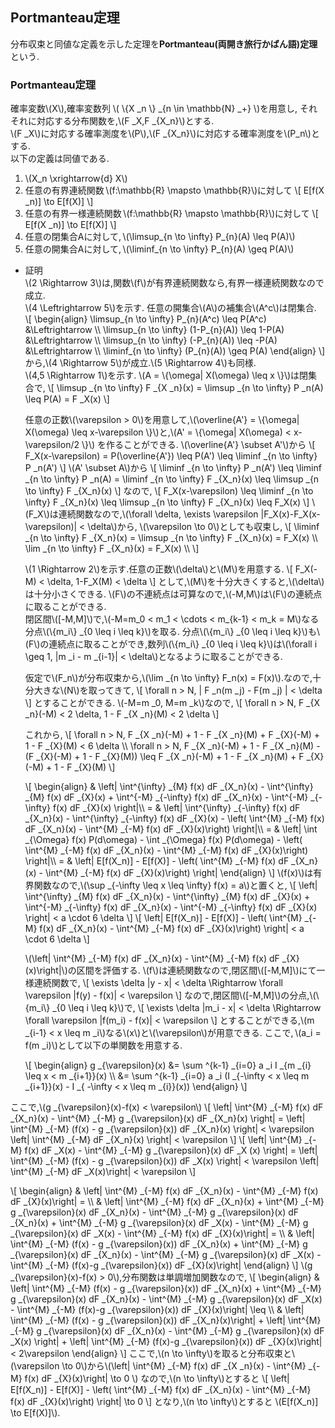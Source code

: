 ## Portmanteau定理
分布収束と同値な定義を示した定理を**Portmanteau(両開き旅行かばん語)定理**という.

### Portmanteau定理
確率変数\\(X\\),確率変数列 \\( \\{X _n \\} _{n \in \mathbb{N} _+} \\)を用意し,
それそれに対応する分布関数を,\\(F _X,F _{X_n}\\)とする.  
\\(F _X\\)に対応する確率測度を\\(P\\),\\(F _{X_n}\\)に対応する確率測度を\\(P_n\\)とする.  
以下の定義は同値である.

1. \\(X_n \xrightarrow{d} X\\)
1. 任意の有界連続関数&thinsp;\\(f:\mathbb{R} \mapsto \mathbb{R}\\)に対して
   \\[
	   E[f(X _n)] \to E[f(X)]
   \\]
1. 任意の有界一様連続関数&thinsp;\\(f:\mathbb{R} \mapsto \mathbb{R}\\)に対して
   \\[
	   E[f(X _n)] \to E[f(X)]
   \\]
1. 任意の閉集合Aに対して,&thinsp;\\(\limsup_{n \to \infty} P_{n}(A) \leq P(A)\\)
1. 任意の開集合Aに対して,&thinsp;\\(\liminf_{n \to \infty} P_{n}(A) \geq P(A)\\)

- 証明  
  \\(2 \Rightarrow 3\\)は,関数\\(f\\)が有界連続関数なら,有界一様連続関数なので成立.  
  \\(4 \Leftrightarrow 5\\)を示す. 任意の開集合\\(A\\)の補集合\\(A^c\\)は閉集合.  
  \\[
  \begin{align}
  \limsup_{n \to \infty} P_{n}(A^c) \leq P(A^c) &\Leftrightarrow \\\\
  \limsup_{n \to \infty} (1-P_{n}(A)) \leq 1-P(A) &\Leftrightarrow \\\\
  \limsup_{n \to \infty} (-P_{n}(A)) \leq -P(A) &\Leftrightarrow \\\\
  \liminf_{n \to \infty} (P_{n}(A)) \geq P(A)
  \end{align}
  \\]
  から,\\(4 \Rightarrow 5\\)が成立.\\(5 \Rightarrow 4\\)も同様.  
  \\(4,5 \Rightarrow 1\\)を示す. \\(A = \\{\omega| X(\omega) \leq x \\}\\)は閉集合で,
  \\[
  	  \limsup _{n \to \infty} F _{X _n}(x) = \limsup _{n \to \infty} P _n(A) \leq P(A) = F _X(x)
  \\]
  
  任意の正数\\(\varepsilon > 0\\)を用意して,\\(\overline{A'} = \\{\omega| X(\omega) \leq x-\varepsilon \\}\\)と,\\(A' = \\{\omega| X(\omega) < x-\varepsilon/2 \\}\\)
  を作ることができる. \\(\overline{A'} \subset A'\\)から
  \\[
  F_X(x-\varepsilon) = P(\overline{A'}) \leq P(A') \leq \liminf _{n \to \infty} P _n(A')
  \\]
  \\(A' \subset A\\)から
  \\[
  \liminf _{n \to \infty} P _n(A') \leq \liminf _{n \to \infty} P _n(A) = \liminf _{n \to \infty} F _{X_n}(x) \leq \limsup _{n \to \infty} F _{X_n}(x)
  \\]
  なので,
  \\[
  F_X(x-\varepsilon) \leq \liminf _{n \to \infty} F _{X_n}(x) \leq \limsup _{n \to \infty} F _{X_n}(x) \leq F_X(x)
  \\]
  \\(F_X\\)は連続関数なので,\\(\forall \delta, \exists \varepsilon |F_X(x)-F_X(x-\varepsilon)| < \delta\\)から,
  \\(\varepsilon \to 0\\)としても収束し,
  \\[
  \liminf _{n \to \infty} F _{X_n}(x) = \limsup _{n \to \infty} F _{X_n}(x) = F_X(x) \\\\
  \lim _{n \to \infty} F _{X_n}(x) = F_X(x) \\\\
  \\]
  
  \\(1 \Rightarrow 2\\)を示す.任意の正数\\(\delta\\)と\\(M\\)を用意する.
  \\[
	  F_X(-M) < \delta, 1-F_X(M) < \delta
  \\]
  として,\\(M\\)を十分大きくすると,\\(\delta\\)は十分小さくできる.
  \\(F\\)の不連続点は可算なので,\\(-M,M\\)は\\(F\\)の連続点に取ることができる.  
  閉区間\\([-M,M]\\)で,\\(-M=m_0 < m_1 < \cdots < m_{k-1} < m_k = M\\)なる分点\\(\\{m_i\\} _{0 \leq i \leq k}\\)を取る.
  分点\\(\\{m_i\\} _{0 \leq i \leq k}\\)も\\(F\\)の連続点に取ることができ,数列\\(\\{m_i\\} _{0 \leq i \leq k}\\)は\\(\forall i \geq 1, |m _i - m _{i-1}| < \delta\\)となるように取ることができる.  
  
  仮定で\\(F_n\\)が分布収束から,\\(\lim _{n \to \infty} F_n(x) = F(x)\\).なので,十分大きな\\(N\\)を取ってきて,
  \\[
  \forall n > N, | F _n(m _j) - F(m _j) | < \delta
  \\]
  とすることができる. \\(-M=m _0, M=m _k\\)なので,
  \\[
  \forall n > N, F _{X _n}(-M) < 2 \delta, 1 - F _{X _n}(M) < 2 \delta
  \\]

  これから,
  \\[
  \forall n > N, F _{X _n}(-M) + 1 - F _{X _n}(M) + F _{X}(-M) + 1 - F _{X}(M) < 6 \delta \\\\
  \forall n > N, F _{X _n}(-M) + 1 - F _{X _n}(M) - (F _{X}(-M) +  1 - F _{X}(M)) \leq F _{X _n}(-M) + 1 - F _{X _n}(M) + F _{X}(-M) + 1 - F _{X}(M)
  \\]

  \\[
    \begin{align}
   & \left| \int^{\infty} _{M} f(x) dF _{X_n}(x) - \int^{\infty} _{M} f(x) dF _{X}(x) + \int^{-M} _{-\infty} f(x) dF _{X_n}(x) - \int^{-M} _{-\infty} f(x) dF _{X}(x) \right|\\\\
   = & \left| \int^{\infty} _{-\infty} f(x) dF _{X_n}(x) - \int^{\infty} _{-\infty} f(x) dF _{X}(x) - \left( \int^{M} _{-M} f(x) dF _{X_n}(x) - \int^{M} _{-M} f(x) dF _{X}(x)\right) \right|\\\\
      = &  \left| \int _{\Omega} f(x) P(d\omega) - \int _{\Omega} f(x) P(d\omega) - \left( \int^{M} _{-M} f(x) dF _{X_n}(x) - \int^{M} _{-M} f(x) dF _{X}(x)\right) \right|\\\\
   = &  \left| E[f(X_n)] - E[f(X)] - \left( \int^{M} _{-M} f(x) dF _{X_n}(x) - \int^{M} _{-M} f(x) dF _{X}(x)\right) \right|
	\end{align}
  \\]
  \\(f(x)\\)は有界関数なので,\\(\sup _{-\infty \leq x \leq \infty} f(x) = a\\)と置くと,
  \\[
  \left| \int^{\infty} _{M} f(x) dF _{X_n}(x) - \int^{\infty} _{M} f(x) dF _{X}(x) + \int^{-M} _{-\infty} f(x) dF _{X_n}(x) - \int^{-M} _{-\infty} f(x) dF _{X}(x) \right| < a \cdot 6 \delta
  \\]
  \\[
  \left| E[f(X_n)] - E[f(X)] - \left( \int^{M} _{-M} f(x) dF _{X_n}(x) - \int^{M} _{-M} f(x) dF _{X}(x)\right) \right| < a \cdot 6 \delta
  \\]

  \\(\left| \int^{M} _{-M} f(x) dF _{X_n}(x) - \int^{M} _{-M} f(x) dF _{X}(x)\right|\\)の区間を評価する.
  \\(f\\)は連続関数なので,閉区間\\([-M,M]\\)にて一様連続関数で, 
  \\[
  \exists \delta |y - x| < \delta \Rightarrow \forall \varepsilon |f(y) - f(x)| < \varepsilon
  \\]
  なので,閉区間\\([-M,M]\\)の分点,\\(\\{m_i\\} _{0 \leq i \leq k}\\)で,
  \\[
  \exists \delta |m_i - x| < \delta \Rightarrow \forall \varepsilon |f(m_i) - f(x)| < \varepsilon
  \\]
  とすることができる,\\(m _{i-1} < x \leq m _i\\)なる\\(x\\)と\\(\varepsilon\\)が用意できる.
  ここで,&thinsp;\\(a_i = f(m _i)\\)として以下の単関数を用意する.

  \\[
      \begin{align}
	  g _{\varepsilon}(x) &= \sum ^{k-1} _{i=0} a _i I _{m _{i} \leq x < m _{i+1}}(x) \\\\
	  	  &= \sum ^{k-1} _{i=0} a _i (I _{-\infty < x \leq m _{i+1}}(x) - I _{ -\infty < x \leq m _{i}}(x))
	  \end{align}
  \\]

ここで,\\(g _{\varepsilon}(x)-f(x) < \varepsilon\\)
  \\[
    \left| \int^{M} _{-M} f(x) dF _{X_n}(x) - \int^{M} _{-M} g _{\varepsilon}(x) dF _{X_n}(x) \right| = \left| \int^{M} _{-M} (f(x) - g _{\varepsilon}(x)) dF _{X_n}(x) \right| < \varepsilon \left| \int^{M} _{-M} dF _{X_n}(x) \right| < \varepsilon
  \\]
  \\[
    \left| \int^{M} _{-M} f(x) dF _X(x) - \int^{M} _{-M} g _{\varepsilon}(x) dF _X (x) \right| = \left| \int^{M} _{-M} (f(x) - g _{\varepsilon}(x)) dF _X(x) \right| < \varepsilon \left| \int^{M} _{-M} dF _X(x)\right| < \varepsilon
  \\]

\\[
    \begin{align}
	& \left| \int^{M} _{-M} f(x) dF _{X_n}(x) - \int^{M} _{-M} f(x) dF _{X}(x)\right| = \\\\
	& \left| \int^{M} _{-M} f(x) dF _{X_n}(x) + \int^{M} _{-M} g _{\varepsilon}(x) dF _{X_n}(x) - \int^{M} _{-M} g _{\varepsilon}(x) dF _{X_n}(x) + \int^{M} _{-M} g _{\varepsilon}(x) dF _X(x) - \int^{M} _{-M} g _{\varepsilon}(x) dF _X(x)  - \int^{M} _{-M} f(x) dF _{X}(x)\right| = \\\\
	&  \left| \int^{M} _{-M} (f(x) - g _{\varepsilon}(x)) dF _{X_n}(x) + \int^{M} _{-M} g _{\varepsilon}(x) dF _{X_n}(x) - \int^{M} _{-M} g _{\varepsilon}(x) dF _X(x)  - \int^{M} _{-M} (f(x)-g _{\varepsilon}(x)) dF _{X}(x)\right|
	\end{align}
  \\]
  \\(g _{\varepsilon}(x)-f(x) > 0\\),分布関数は単調増加関数なので,
\\[
    \begin{align}
	&  \left| \int^{M} _{-M} (f(x) - g _{\varepsilon}(x)) dF _{X_n}(x) + \int^{M} _{-M} g _{\varepsilon}(x) dF _{X_n}(x) - \int^{M} _{-M} g _{\varepsilon}(x) dF _X(x)  - \int^{M} _{-M} (f(x)-g _{\varepsilon}(x)) dF _{X}(x)\right| \leq \\\\
	& \left| \int^{M} _{-M} (f(x) - g _{\varepsilon}(x)) dF _{X_n}(x)\right| + \left| \int^{M} _{-M} g _{\varepsilon}(x) dF _{X_n}(x) - \int^{M} _{-M} g _{\varepsilon}(x) dF _X(x) \right| + \left|  \int^{M} _{-M} (f(x)-g _{\varepsilon}(x)) dF _{X}(x)\right| < 2\varepsilon
	\end{align}
  \\]
  ここで,\\(n \to \infty\\)を取ると分布収束と\\(\varepsilon \to 0\\)から\\(\left| \int^{M} _{-M} f(x) dF _{X _n}(x) - \int^{M} _{-M} f(x) dF _{X}(x)\right| \to 0 \\)
  なので,\\(n \to \infty\\)とすると
  \\[
     \left| E[f(X_n)] - E[f(X)] - \left( \int^{M} _{-M} f(x) dF _{X_n}(x) - \int^{M} _{-M} f(x) dF _{X}(x)\right) \right| \to 0
  \\]
  となり,\\(n \to \infty\\)とすると \\(E[f(X_n)] \to E[f(X)]\\).

